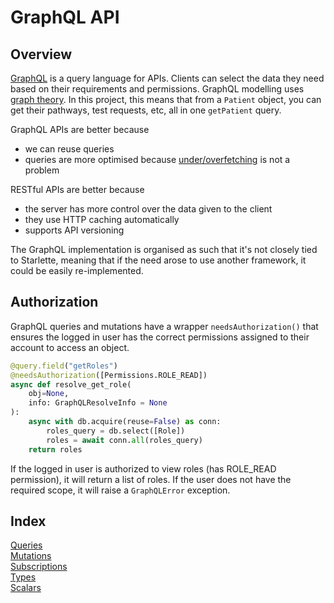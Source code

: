 # GraphQL API

## Overview

[GraphQL](https://graphql.org/) is a query language for APIs. Clients can select the data they need based on their requirements and permissions. GraphQL modelling uses [graph theory](https://www.tutorialspoint.com/graph_theory/graph_theory_fundamentals.htm). In this project, this means that from a `Patient` object, you can get their pathways, test requests, etc, all in one `getPatient` query.
  
GraphQL APIs are better because

- we can reuse queries
- queries are more optimised because [under/overfetching](https://stackoverflow.com/questions/44564905/what-is-over-fetching-or-under-fetching) is not a problem
  
RESTful APIs are better because

- the server has more control over the data given to the client
- they use HTTP caching automatically
- supports API versioning

The GraphQL implementation is organised as such that it's not closely tied to Starlette, meaning that if the need arose to use another framework, it could be easily re-implemented.

## Authorization

GraphQL queries and mutations have a wrapper `needsAuthorization()` that ensures the logged in user has the correct permissions assigned to their account to access an object.

```py
@query.field("getRoles")
@needsAuthorization([Permissions.ROLE_READ])
async def resolve_get_role(
    obj=None,
    info: GraphQLResolveInfo = None
):
    async with db.acquire(reuse=False) as conn:
        roles_query = db.select([Role])
        roles = await conn.all(roles_query)
    return roles
```

If the logged in user is authorized to view roles (has ROLE_READ permission), it will return a list of roles. If the user does not have the required scope, it will raise a `GraphQLError` exception.

## Index

[Queries](gql/queries.md)  
[Mutations](gql/mutations.md)  
[Subscriptions](gql/subscriptions.md)  
[Types](gql/types.md)  
[Scalars](gql/scalars.md)

